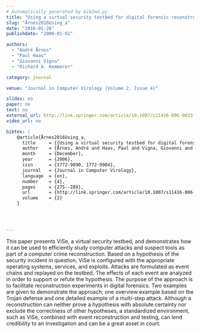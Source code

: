 ```yaml
---
# Automatically generated by bib2md.py
title: "Using a virtual security testbed for digital forensic reconstruction"
slug: "Årnes2016Using_a"
date: "2016-01-26"
publishdate: "2000-01-01"

authors:
  - "André Årnes"
  - "Paul Haas"
  - "Giovanni Vigna"
  - "Richard A. Kemmerer"

category: journal

venue: "Journal in Computer Virology (Volume 2, Issue 4)"

slides: no
paper: no
text: no
external_url: http://link.springer.com/article/10.1007/s11416-006-0033-x
video_url: no

bibtex: |
    @article{Årnes2016Using_a,
      title     = {{Using a virtual security testbed for digital forensic reconstruction}},
      author    = {Årnes, André and Haas, Paul and Vigna, Giovanni and Kemmerer, Richard A.},
      month     = {December},
      year      = {2006},
      issn      = {1772-9890, 1772-9904},
      journal   = {Journal in Computer Virology},
      language  = {en},
      number    = {4},
      pages     = {275--289},
      url       = {http://link.springer.com/article/10.1007/s11416-006-0033-x},
      volume    = {2}
    }




---
```


This paper presents ViSe, a virtual security testbed, and demonstrates how it can be used to efficiently study computer attacks and suspect tools as part of a computer crime reconstruction. Based on a hypothesis of the security incident in question, ViSe is configured with the appropriate operating systems, services, and exploits. Attacks are formulated as event chains and replayed on the testbed. The effects of each event are analyzed in order to support or refute the hypothesis. The purpose of the approach is to facilitate reconstruction experiments in digital forensics. Two examples are given to demonstrate the approach; one overview example based on the Trojan defense and one detailed example of a multi-step attack. Although a reconstruction can neither prove a hypothesis with absolute certainty nor exclude the correctness of other hypotheses, a standardized environment, such as ViSe, combined with event reconstruction and testing, can lend credibility to an investigation and can be a great asset in court.
